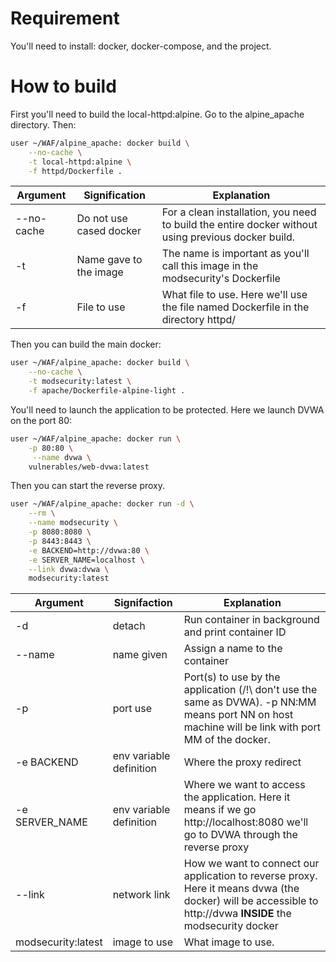 
# Requirement
You'll need to install: docker, docker-compose, and the project.

# How to build
First you'll need to build the local-httpd:alpine. Go to the alpine_apache directory.
Then:
```bash
user ~/WAF/alpine_apache: docker build \
	--no-cache \
	-t local-httpd:alpine \
	-f httpd/Dockerfile .
```

| Argument   | Signification           | Explanation                                                                                        |
| ---------- | ----------------------- | -------------------------------------------------------------------------------------------------- |
| --no-cache | Do not use cased docker | For a clean installation, you need to build the entire docker without using previous docker build. |
| -t         | Name gave to the image  | The name is important as you'll call this image in the modsecurity's Dockerfile                    |
| -f         | File to use             | What file to use. Here we'll use the file named Dockerfile in the directory httpd/                 |

Then you can build the main docker:
```bash
user ~/WAF/alpine_apache: docker build \
	--no-cache \
	-t modsecurity:latest \
	-f apache/Dockerfile-alpine-light .
```

You'll need to launch the application to be protected. Here we launch DVWA on the port 80:
```bash
user ~/WAF/alpine_apache: docker run \
	-p 80:80 \
	 --name dvwa \
	vulnerables/web-dvwa:latest
```

Then you can start the reverse proxy. 
```bash
user ~/WAF/alpine_apache: docker run -d \
	--rm \
	--name modsecurity \
	-p 8080:8080 \
	-p 8443:8443 \
	-e BACKEND=http://dvwa:80 \
	-e SERVER_NAME=localhost \
	--link dvwa:dvwa \
	modsecurity:latest
```

| Argument           | Signifaction            | Explanation                                                                                                                                                  |
| ------------------ | ----------------------- | ------------------------------------------------------------------------------------------------------------------------------------------------------------ |
| -d                 | detach                  | Run container in background and print container ID                                                                                                           |
| --name             | name given              | Assign a name to the container                                                                                                                               |
| -p                 | port use                | Port(s) to use by the application (/!\ don't use the same as DVWA). -p NN:MM means port NN on host machine will be link with port MM of the docker.          |
| -e BACKEND         | env variable definition | Where the proxy redirect                                                                                                                                     |
| -e SERVER_NAME     | env variable definition | Where we want to access the application. Here it means if we go http://localhost:8080 we'll go to DVWA through the reverse proxy                             |
| --link             | network link            | How we want to connect our application to reverse proxy. Here it means dvwa (the docker) will be accessible to http://dvwa **INSIDE** the modsecurity docker |
| modsecurity:latest | image to use            | What image to use.                                                                                                                                           |

